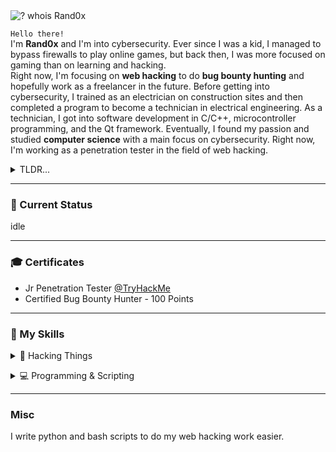 <img src="https://readme-typing-svg.demolab.com?font=Fira+Code&duration=3200&pause=2000&color=C38936&center=false&vCenter=true&width=435&lines=%24+whois+Rand0x" alt="? whois Rand0x" />

`Hello there!` <br>I'm **Rand0x** and I'm into cybersecurity. Ever since I was a kid, I managed to bypass firewalls to play online games, but back then, I was more focused on gaming than on learning and hacking.<br>
Right now, I'm focusing on **web hacking** to do **bug bounty hunting** and hopefully work as a freelancer in the future. Before getting into cybersecurity, I trained as an electrician on construction sites and then completed a program to become a technician in electrical engineering. As a technician, I got into software development in C/C++, microcontroller programming, and the Qt framework. Eventually, I found my passion and studied **computer science** with a main focus on cybersecurity. Right now, I'm working as a penetration tester in the field of web hacking.

<details>
  <summary>TLDR...</summary>
  
- **Location**: Germany
- **Penetration Tester in Web Hacking**

</details>

---

### 🗿 Current Status
idle

---

### 🎓 Certificates
- Jr Penetration Tester <a href="https://tryhackme.com/r/path/outline/jrpenetrationtester">@TryHackMe</a>
- Certified Bug Bounty Hunter - 100 Points

---

### 🪼 My Skills
<details>
  <summary>🧨 Hacking Things</summary><br>
  
- Burp Suite Pro & Enterprise
- Metasploit
- Google
- ParrotOS
- gobuster
- dirsearch
- FFuF
- dig, dnsenum
- sqlmap
- hydra and medusa
- nmap

<br></details>
<details><summary>💻 Programming & Scripting</summary><br>

- C/C++
- C#
- MQL4/5 (like C++)
- Java
- Bash/Fish
- Python
- JavaScript + HTML, CSS
- SQL
- PHP
- Ruby
- Rust
<br></details>

---

### Misc
I write python and bash scripts to do my web hacking work easier.
